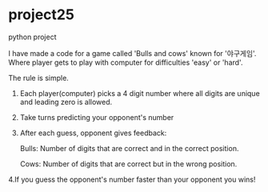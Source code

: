 # project25
python project

I have made a code for a game called 'Bulls and cows' known for '야구게임'. Where player gets to play with computer for difficulties 'easy' or 'hard'.

The rule is simple.
1. Each player(computer) picks a 4 digit number where all digits are unique and leading zero is allowed.
2. Take turns predicting your opponent's number
3. After each guess, opponent gives feedback:
   
      Bulls: Number of digits that are correct and in the correct position.

      Cows: Number of digits that are correct but in the wrong position.

4.If you guess the opponent's number faster than your opponent you wins!

